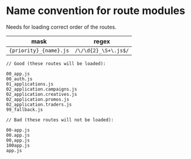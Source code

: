 # Name convention for route modules
Needs for loading correct order of the routes.

| mask                   | regex                |
|------------------------|----------------------|
| `{priority}_{name}.js` | `/\/\d{2}_\S+\.js$/` |

```
// Good (these routes will be loaded):

00_app.js
00_auth.js
01_applications.js
02_application.campaigns.js
02_application.creatives.js
02_application.promos.js
02_application.traders.js
99_fallback.js
```

```
// Bad (these routes will not be loaded):

00-app.js
00.app.js
00,app.js
100app.js
app.js
```
